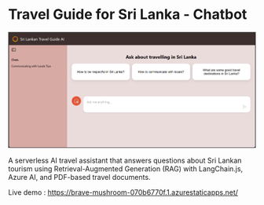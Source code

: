 # Travel Guide for Sri Lanka - Chatbot

![Tour Guide UI](image.png)

A serverless AI travel assistant that answers questions about Sri Lankan tourism using Retrieval-Augmented Generation (RAG) with LangChain.js, Azure AI, and PDF-based travel documents.

Live demo : https://brave-mushroom-070b6770f.1.azurestaticapps.net/
